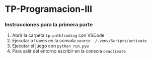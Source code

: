 # TP-Programacion-III
### Instrucciones para la primera parte
1. Abrir la carpeta `tp-pathfinding` con VSCode
2. Ejecutar a traves en la consola `source ./.venv/Scripts/activate`
3. Ejecutar el juego con `python run.pyw`
4. Para salir del entorno escribir en la consola `deactivate`